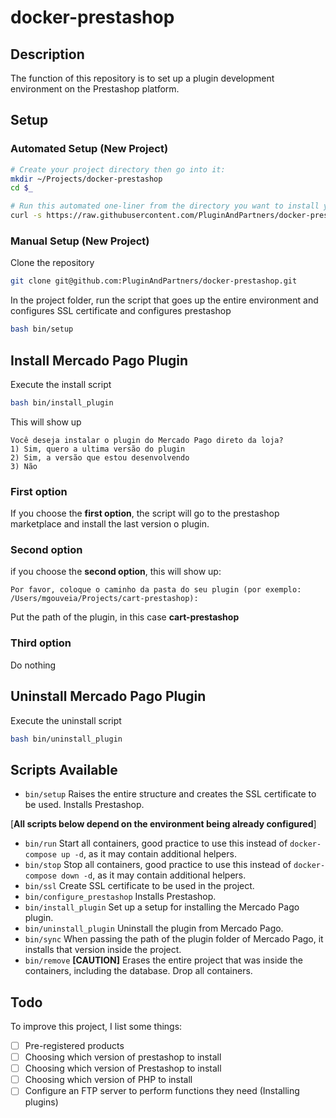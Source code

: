 # docker-prestashop

## Description

The function of this repository is to set up a plugin development environment on the Prestashop platform.

## Setup

### Automated Setup (New Project)

```bash
# Create your project directory then go into it:
mkdir ~/Projects/docker-prestashop
cd $_

# Run this automated one-liner from the directory you want to install your project.
curl -s https://raw.githubusercontent.com/PluginAndPartners/docker-prestashop/main/lib/onelinesetup | bash -s 
```

### Manual Setup (New Project)

Clone the repository
```bash
git clone git@github.com:PluginAndPartners/docker-prestashop.git
```

In the project folder, run the script that goes up the entire environment and configures SSL certificate and configures prestashop
```bash
bash bin/setup
```

## Install Mercado Pago Plugin

Execute the install script 
```bash
bash bin/install_plugin
```

This will show up
```
Você deseja instalar o plugin do Mercado Pago direto da loja?
1) Sim, quero a ultima versão do plugin
2) Sim, a versão que estou desenvolvendo
3) Não
```

### First option
If you choose the **first option**, the script will go to the prestashop marketplace and install the last version o plugin.

### Second option
if you choose the **second option**, this will show up:
```
Por favor, coloque o caminho da pasta do seu plugin (por exemplo: /Users/mgouveia/Projects/cart-prestashop):
```
Put the path of the plugin, in this case **cart-prestashop**

### Third option
Do nothing




## Uninstall Mercado Pago Plugin
Execute the uninstall script 
```bash
bash bin/uninstall_plugin
```

## Scripts Available
- `bin/setup` Raises the entire structure and creates the SSL certificate to be used. Installs Prestashop.

[**All scripts below depend on the environment being already configured**]

- `bin/run` Start all containers, good practice to use this instead of `docker-compose up -d`, as it may contain additional helpers.
- `bin/stop` Stop all containers, good practice to use this instead of `docker-compose down -d`, as it may contain additional helpers.
- `bin/ssl` Create SSL certificate to be used in the project.
- `bin/configure_prestashop` Installs Prestashop.
- `bin/install_plugin` Set up a setup for installing the Mercado Pago plugin.
- `bin/uninstall_plugin` Uninstall the plugin from Mercado Pago.
- `bin/sync` When passing the path of the plugin folder of Mercado Pago, it installs that version inside the project.
- `bin/remove` **[CAUTION]** Erases the entire project that was inside the containers, including the database. Drop all containers.

## Todo
To improve this project, I list some things:
- [ ] Pre-registered products
- [ ] Choosing which version of prestashop to install
- [ ] Choosing which version of Prestashop to install
- [ ] Choosing which version of PHP to install
- [ ] Configure an FTP server to perform functions they need (Installing plugins)